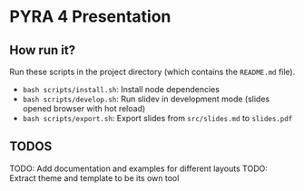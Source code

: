 # PYRA 4 Presentation

## How run it?

Run these scripts in the project directory (which contains the `README.md` file).

-   `bash scripts/install.sh`: Install node dependencies
-   `bash scripts/develop.sh`: Run slidev in development mode (slides opened browser with hot reload)
-   `bash scripts/export.sh`: Export slides from `src/slides.md` to `slides.pdf`

## TODOS

TODO: Add documentation and examples for different layouts
TODO: Extract theme and template to be its own tool
